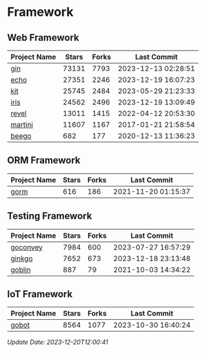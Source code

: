 # Framework

## Web Framework
| Project Name | Stars | Forks | Last Commit |
| ------------ | ----- | ----- | ----------- |
| [gin](https://github.com/gin-gonic/gin) | 73131 | 7793 | 2023-12-13 02:28:51 |
| [echo](https://github.com/labstack/echo) | 27351 | 2246 | 2023-12-19 16:07:23 |
| [kit](https://github.com/go-kit/kit) | 25745 | 2484 | 2023-05-29 21:23:33 |
| [iris](https://github.com/kataras/iris) | 24562 | 2496 | 2023-12-19 13:09:49 |
| [revel](https://github.com/revel/revel) | 13011 | 1415 | 2022-04-12 20:53:30 |
| [martini](https://github.com/go-martini/martini) | 11607 | 1167 | 2017-01-21 21:58:54 |
| [beego](https://github.com/astaxie/beego) | 682 | 177 | 2020-12-13 11:36:23 |

## ORM Framework
| Project Name | Stars | Forks | Last Commit |
| ------------ | ----- | ----- | ----------- |
| [gorm](https://github.com/jinzhu/gorm) | 616 | 186 | 2021-11-20 01:15:37 |

## Testing Framework
| Project Name | Stars | Forks | Last Commit |
| ------------ | ----- | ----- | ----------- |
| [goconvey](https://github.com/smartystreets/goconvey) | 7984 | 600 | 2023-07-27 16:57:29 |
| [ginkgo](https://github.com/onsi/ginkgo) | 7652 | 673 | 2023-12-18 23:13:48 |
| [goblin](https://github.com/franela/goblin) | 887 | 79 | 2021-10-03 14:34:22 |

## IoT Framework
| Project Name | Stars | Forks | Last Commit |
| ------------ | ----- | ----- | ----------- |
| [gobot](https://github.com/hybridgroup/gobot) | 8564 | 1077 | 2023-10-30 16:40:24 |

*Update Date: 2023-12-20T12:00:41*